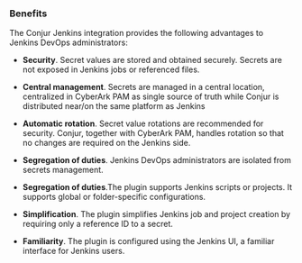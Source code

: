 
### Benefits
The Conjur Jenkins integration provides the following advantages to Jenkins DevOps administrators:

- **Security**. Secret values are stored and obtained securely. Secrets are not exposed in Jenkins jobs or referenced files.

- **Central management**. Secrets are managed in a central location, centralized in CyberArk PAM as single source of truth while Conjur is distributed near/on the same platform as Jenkins

- **Automatic rotation**. Secret value rotations are recommended for security. Conjur, together with CyberArk PAM, handles rotation so that no changes are required on the Jenkins side.

- **Segregation of duties**. Jenkins DevOps administrators are isolated from secrets management.

- **Segregation of duties**.The plugin supports Jenkins scripts or projects. It supports global or folder-specific configurations.

- **Simplification**. The plugin simplifies Jenkins job and project creation by requiring only a reference ID to a secret.

- **Familiarity**. The plugin is configured using the Jenkins UI, a familiar interface for Jenkins users.
